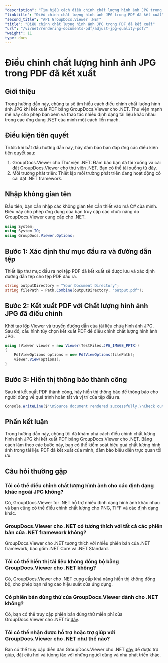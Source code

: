 ```yaml
---
"description": "Tìm hiểu cách điều chỉnh chất lượng hình ảnh JPG trong tài liệu PDF được kết xuất bằng GroupDocs.Viewer cho .NET. Nâng cao trải nghiệm xem tài liệu của bạn."
"linktitle": "Điều chỉnh chất lượng hình ảnh JPG trong PDF đã kết xuất"
"second_title": "API GroupDocs.Viewer .NET"
"title": "Điều chỉnh chất lượng hình ảnh JPG trong PDF đã kết xuất"
"url": "/vi/net/rendering-documents-pdf/adjust-jpg-quality-pdf/"
"weight": 11
type: docs
---
```

# Điều chỉnh chất lượng hình ảnh JPG trong PDF đã kết xuất

## Giới thiệu
Trong hướng dẫn này, chúng ta sẽ tìm hiểu cách điều chỉnh chất lượng hình ảnh JPG khi kết xuất PDF bằng GroupDocs.Viewer cho .NET. Thư viện mạnh mẽ này cho phép bạn xem và thao tác nhiều định dạng tài liệu khác nhau trong các ứng dụng .NET của mình một cách liền mạch.
## Điều kiện tiên quyết
Trước khi bắt đầu hướng dẫn này, hãy đảm bảo bạn đáp ứng các điều kiện tiên quyết sau:
1. GroupDocs.Viewer cho Thư viện .NET: Đảm bảo bạn đã tải xuống và cài đặt GroupDocs.Viewer cho thư viện .NET. Bạn có thể tải xuống từ [đây](https://releases.groupdocs.com/viewer/net/).
2. Môi trường phát triển: Thiết lập môi trường phát triển đang hoạt động có cài đặt .NET framework.

## Nhập không gian tên
Đầu tiên, bạn cần nhập các không gian tên cần thiết vào mã C# của mình. Điều này cho phép ứng dụng của bạn truy cập các chức năng do GroupDocs.Viewer cung cấp cho .NET.
```csharp
using System;
using System.IO;
using GroupDocs.Viewer.Options;
```
## Bước 1: Xác định thư mục đầu ra và đường dẫn tệp
Thiết lập thư mục đầu ra nơi tệp PDF đã kết xuất sẽ được lưu và xác định đường dẫn tệp cho tệp PDF đầu ra.
```csharp
string outputDirectory = "Your Document Directory";
string filePath = Path.Combine(outputDirectory, "output.pdf");
```
## Bước 2: Kết xuất PDF với Chất lượng hình ảnh JPG đã điều chỉnh
Khởi tạo lớp Viewer và truyền đường dẫn của tài liệu chứa hình ảnh JPG. Sau đó, cấu hình tùy chọn kết xuất PDF để điều chỉnh chất lượng hình ảnh JPG.
```csharp
using (Viewer viewer = new Viewer(TestFiles.JPG_IMAGE_PPTX))
{               
    PdfViewOptions options = new PdfViewOptions(filePath);
    viewer.View(options);
}
```
## Bước 3: Hiển thị thông báo thành công
Sau khi kết xuất PDF thành công, hãy hiển thị thông báo để thông báo cho người dùng về quá trình hoàn tất và vị trí của tệp đầu ra.
```csharp
Console.WriteLine($"\nSource document rendered successfully.\nCheck output in {outputDirectory}.");
```

## Phần kết luận
Trong hướng dẫn này, chúng tôi đã khám phá cách điều chỉnh chất lượng hình ảnh JPG khi kết xuất PDF bằng GroupDocs.Viewer cho .NET. Bằng cách làm theo các bước này, bạn có thể kiểm soát hiệu quả chất lượng hình ảnh trong tài liệu PDF đã kết xuất của mình, đảm bảo biểu diễn trực quan tối ưu.
## Câu hỏi thường gặp
### Tôi có thể điều chỉnh chất lượng hình ảnh cho các định dạng khác ngoài JPG không?
Có, GroupDocs.Viewer for .NET hỗ trợ nhiều định dạng hình ảnh khác nhau và bạn cũng có thể điều chỉnh chất lượng cho PNG, TIFF và các định dạng khác.
### GroupDocs.Viewer cho .NET có tương thích với tất cả các phiên bản của .NET framework không?
GroupDocs.Viewer cho .NET tương thích với nhiều phiên bản của .NET framework, bao gồm .NET Core và .NET Standard.
### Tôi có thể hiển thị tài liệu không đồng bộ bằng GroupDocs.Viewer cho .NET không?
Có, GroupDocs.Viewer cho .NET cung cấp khả năng hiển thị không đồng bộ, cho phép bạn nâng cao hiệu suất của ứng dụng.
### Có phiên bản dùng thử của GroupDocs.Viewer dành cho .NET không?
Có, bạn có thể truy cập phiên bản dùng thử miễn phí của GroupDocs.Viewer cho .NET từ [đây](https://releases.groupdocs.com/).
### Tôi có thể nhận được hỗ trợ hoặc trợ giúp với GroupDocs.Viewer cho .NET như thế nào?
Bạn có thể truy cập diễn đàn GroupDocs.Viewer cho .NET [đây](https://forum.groupdocs.com/c/viewer/9) để được trợ giúp, đặt câu hỏi và tương tác với những người dùng và nhà phát triển khác.